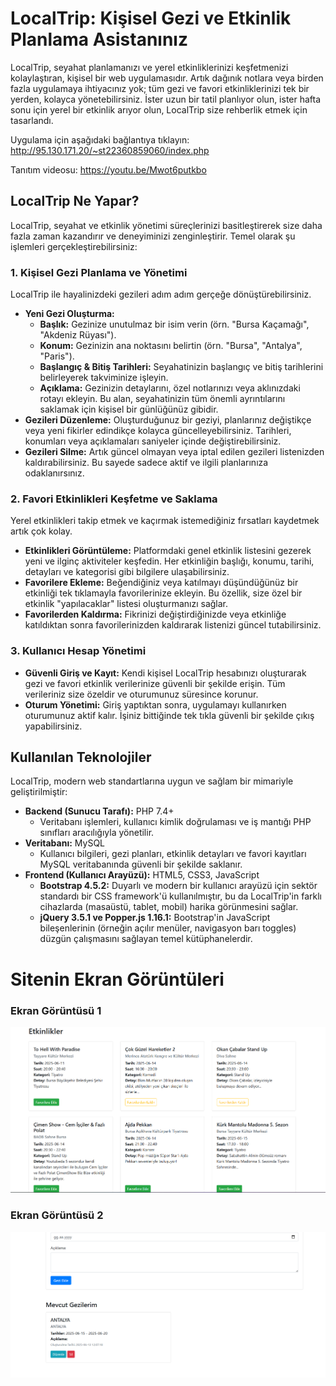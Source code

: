 # LocalTrip: Kişisel Gezi ve Etkinlik Planlama Asistanınız

LocalTrip, seyahat planlamanızı ve yerel etkinliklerinizi keşfetmenizi kolaylaştıran, kişisel bir web uygulamasıdır. Artık dağınık notlara veya birden fazla uygulamaya ihtiyacınız yok; tüm gezi ve favori etkinliklerinizi tek bir yerden, kolayca yönetebilirsiniz. İster uzun bir tatil planlıyor olun, ister hafta sonu için yerel bir etkinlik arıyor olun, LocalTrip size rehberlik etmek için tasarlandı.

Uygulama için aşağıdaki bağlantıya tıklayın:
http://95.130.171.20/~st22360859060/index.php

Tanıtım videosu: https://youtu.be/Mwot6putkbo

## LocalTrip Ne Yapar?

LocalTrip, seyahat ve etkinlik yönetimi süreçlerinizi basitleştirerek size daha fazla zaman kazandırır ve deneyiminizi zenginleştirir. Temel olarak şu işlemleri gerçekleştirebilirsiniz:

### 1. Kişisel Gezi Planlama ve Yönetimi

LocalTrip ile hayalinizdeki gezileri adım adım gerçeğe dönüştürebilirsiniz.

* **Yeni Gezi Oluşturma:**
    * **Başlık:** Gezinize unutulmaz bir isim verin (örn. "Bursa Kaçamağı", "Akdeniz Rüyası").
    * **Konum:** Gezinizin ana noktasını belirtin (örn. "Bursa", "Antalya", "Paris").
    * **Başlangıç & Bitiş Tarihleri:** Seyahatinizin başlangıç ve bitiş tarihlerini belirleyerek takviminize işleyin.
    * **Açıklama:** Gezinizin detaylarını, özel notlarınızı veya aklınızdaki rotayı ekleyin. Bu alan, seyahatinizin tüm önemli ayrıntılarını saklamak için kişisel bir günlüğünüz gibidir.
* **Gezileri Düzenleme:** Oluşturduğunuz bir geziyi, planlarınız değiştikçe veya yeni fikirler edindikçe kolayca güncelleyebilirsiniz. Tarihleri, konumları veya açıklamaları saniyeler içinde değiştirebilirsiniz.
* **Gezileri Silme:** Artık güncel olmayan veya iptal edilen gezileri listenizden kaldırabilirsiniz. Bu sayede sadece aktif ve ilgili planlarınıza odaklanırsınız.

### 2. Favori Etkinlikleri Keşfetme ve Saklama

Yerel etkinlikleri takip etmek ve kaçırmak istemediğiniz fırsatları kaydetmek artık çok kolay.

* **Etkinlikleri Görüntüleme:** Platformdaki genel etkinlik listesini gezerek yeni ve ilginç aktiviteler keşfedin. Her etkinliğin başlığı, konumu, tarihi, detayları ve kategorisi gibi bilgilere ulaşabilirsiniz.
* **Favorilere Ekleme:** Beğendiğiniz veya katılmayı düşündüğünüz bir etkinliği tek tıklamayla favorilerinize ekleyin. Bu özellik, size özel bir etkinlik "yapılacaklar" listesi oluşturmanızı sağlar.
* **Favorilerden Kaldırma:** Fikrinizi değiştirdiğinizde veya etkinliğe katıldıktan sonra favorilerinizden kaldırarak listenizi güncel tutabilirsiniz.

### 3. Kullanıcı Hesap Yönetimi

* **Güvenli Giriş ve Kayıt:** Kendi kişisel LocalTrip hesabınızı oluşturarak gezi ve favori etkinlik verilerinize güvenli bir şekilde erişin. Tüm verileriniz size özeldir ve oturumunuz süresince korunur.
* **Oturum Yönetimi:** Giriş yaptıktan sonra, uygulamayı kullanırken oturumunuz aktif kalır. İşiniz bittiğinde tek tıkla güvenli bir şekilde çıkış yapabilirsiniz.

## Kullanılan Teknolojiler

LocalTrip, modern web standartlarına uygun ve sağlam bir mimariyle geliştirilmiştir:

* **Backend (Sunucu Tarafı):** PHP 7.4+
    * Veritabanı işlemleri, kullanıcı kimlik doğrulaması ve iş mantığı PHP sınıfları aracılığıyla yönetilir.
* **Veritabanı:** MySQL
    * Kullanıcı bilgileri, gezi planları, etkinlik detayları ve favori kayıtları MySQL veritabanında güvenli bir şekilde saklanır.
* **Frontend (Kullanıcı Arayüzü):** HTML5, CSS3, JavaScript
    * **Bootstrap 4.5.2:** Duyarlı ve modern bir kullanıcı arayüzü için sektör standardı bir CSS framework'ü kullanılmıştır, bu da LocalTrip'in farklı cihazlarda (masaüstü, tablet, mobil) harika görünmesini sağlar.
    * **jQuery 3.5.1 ve Popper.js 1.16.1:** Bootstrap'in JavaScript bileşenlerinin (örneğin açılır menüler, navigasyon barı toggles) düzgün çalışmasını sağlayan temel kütüphanelerdir.

 # Sitenin Ekran Görüntüleri
### Ekran Görüntüsü 1

![Uygulamanın Ana Sayfası](fotograf1.png)

### Ekran Görüntüsü 2

![Gezilerim Sayfası](fotograf2.png)

